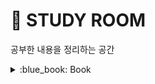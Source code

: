 # :door: STUDY ROOM
공부한 내용을 정리하는 공간

<details>
<summary>  :blue_book: Book</summary>
<div markdown="1">       

:book: 자바와 JUnit을 활용한 실용주의 단위테스트 /  :arrow_right:[실습 Github Repo](https://github.com/creatingeveryday/testing)   
:book: 데이터베이스 첫걸음 : 읽으면서 개념을 복습했고 비용 문제와 직결되는 성능 문제까지 생각해보았다.   
:book: 그림으로 배우는 HTTP & Network Basic : 읽는 중.     
:book: 스프링 입문을 위한 자바 객체 지향의 원리와 이해 : 읽는 중.   
:book: 읽기 좋은 코드가 좋은 코드다 : 도서관에서 빌려서 읽고 있는데 생각해 볼 거리가 많다.      
:book: 스프링5 프로그래밍 입문 : 스프링의 개념을 정리해보는데 도움이 되었다.   
:book: 클린 코드 : 구입해서 천천히 보는 중   
</div>
</details>
